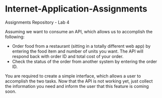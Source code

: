 # Internet-Application-Assignments
Assignments Repository - Lab 4

Assuming we want to consume an API, which allows us to accomplish the
following:
- Order food from a restaurant (sitting in a totally different web app) by entering the food
item and number of units you want. The API will respond back with order ID and total cost of
your order.
- Check the status of the order from another system by entering the order ID.

You are required to create a simple interface, which allows a user to accomplish the two tasks. Now
that the API is not working yet, just collect the information you need and inform the user that this
feature is coming soon. 
